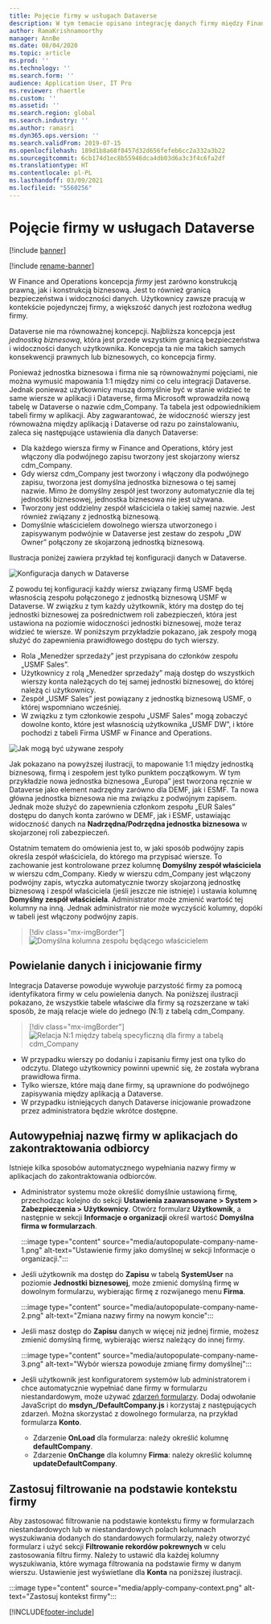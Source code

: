 ```yaml
---
title: Pojęcie firmy w usługach Dataverse
description: W tym temacie opisano integrację danych firmy między Finance and Operations i Dataverse.
author: RamaKrishnamoorthy
manager: AnnBe
ms.date: 08/04/2020
ms.topic: article
ms.prod: ''
ms.technology: ''
ms.search.form: ''
audience: Application User, IT Pro
ms.reviewer: rhaertle
ms.custom: ''
ms.assetid: ''
ms.search.region: global
ms.search.industry: ''
ms.author: ramasri
ms.dyn365.ops.version: ''
ms.search.validFrom: 2019-07-15
ms.openlocfilehash: 189d1b8a68f8457d32d656fefeb6cc2a332a3b22
ms.sourcegitcommit: 6cb174d1ec8b55946dca4db03d6a3c3f4c6fa2df
ms.translationtype: HT
ms.contentlocale: pl-PL
ms.lasthandoff: 03/09/2021
ms.locfileid: "5560256"
---
```

# <a name="company-concept-in-dataverse"></a>Pojęcie firmy w usługach Dataverse

[!include [banner](../../includes/banner.md)]

[!include [rename-banner](~/includes/cc-data-platform-banner.md)]


W Finance and Operations koncepcja *firmy* jest zarówno konstrukcją prawną, jak i konstrukcją biznesową. Jest to również granicą bezpieczeństwa i widoczności danych. Użytkownicy zawsze pracują w kontekście pojedynczej firmy, a większość danych jest rozłożona według firmy.

Dataverse nie ma równoważnej koncepcji. Najbliższa koncepcja jest *jednostką biznesową*, która jest przede wszystkim granicą bezpieczeństwa i widoczności danych użytkownika. Koncepcja ta nie ma takich samych konsekwencji prawnych lub biznesowych, co koncepcja firmy.

Ponieważ jednostka biznesowa i firma nie są równoważnymi pojęciami, nie można wymusić mapowania 1:1 między nimi co celu integracji Dataverse. Jednak ponieważ użytkownicy muszą domyślnie być w stanie widzieć te same wiersze w aplikacji i Dataverse, firma Microsoft wprowadziła nową tabelę w Dataverse o nazwie cdm\_Company. Ta tabela jest odpowiednikiem tabeli firmy w aplikacji. Aby zagwarantować, że widoczność wierszy jest równoważna między aplikacją i Dataverse od razu po zainstalowaniu, zaleca się następujące ustawienia dla danych Dataverse:

+ Dla każdego wiersza firmy w Finance and Operations, który jest włączony dla podwójnego zapisu tworzony jest skojarzony wiersz cdm\_Company.
+ Gdy wiersz cdm\_Company jest tworzony i włączony dla podwójnego zapisu, tworzona jest domyślna jednostka biznesowa o tej samej nazwie. Mimo że domyślny zespół jest tworzony automatycznie dla tej jednostki biznesowej, jednostka biznesowa nie jest używana.
+ Tworzony jest oddzielny zespół właściciela o takiej samej nazwie. Jest również związany z jednostką biznesową.
+ Domyślnie właścicielem dowolnego wiersza utworzonego i zapisywanym podwójnie w Dataverse jest zestaw do zespołu „DW Owner” połączony ze skojarzoną jednostką biznesową.

Ilustracja poniżej zawiera przykład tej konfiguracji danych w Dataverse.

![Konfiguracja danych w Dataverse](media/dual-write-company-1.png)

Z powodu tej konfiguracji każdy wiersz związany firmą USMF będą własnością zespołu połączonego z jednostką biznesową USMF w Dataverse. W związku z tym każdy użytkownik, który ma dostęp do tej jednostki biznesowej za pośrednictwem roli zabezpieczeń, która jest ustawiona na poziomie widoczności jednostki biznesowej, może teraz widzieć te wiersze. W poniższym przykładzie pokazano, jak zespoły mogą służyć do zapewnienia prawidłowego dostępu do tych wierszy.

+ Rola „Menedżer sprzedaży” jest przypisana do członków zespołu „USMF Sales”.
+ Użytkownicy z rolą „Menedżer sprzedaży” mają dostęp do wszystkich wierszy konta należących do tej samej jednostki biznesowej, do której należą ci użytkownicy.
+ Zespół „USMF Sales” jest powiązany z jednostką biznesową USMF, o której wspomniano wcześniej.
+ W związku z tym członkowie zespołu „USMF Sales” mogą zobaczyć dowolne konto, które jest własnością użytkownika „USMF DW”, i które pochodzi z tabeli Firma USMF w Finance and Operations.

![Jak mogą być używane zespoły](media/dual-write-company-2.png)

Jak pokazano na powyższej ilustracji, to mapowanie 1:1 między jednostką biznesową, firmą i zespołem jest tylko punktem początkowym. W tym przykładzie nowa jednostka biznesowa „Europa” jest tworzona ręcznie w Dataverse jako element nadrzędny zarówno dla DEMF, jak i ESMF. Ta nowa główna jednostka biznesowa nie ma związku z podwójnym zapisem. Jednak może służyć do zapewnienia członkom zespołu „EUR Sales” dostępu do danych konta zarówno w DEMF, jak i ESMF, ustawiając widoczność danych na **Nadrzędna/Podrzędna jednostka biznesowa** w skojarzonej roli zabezpieczeń.

Ostatnim tematem do omówienia jest to, w jaki sposób podwójny zapis określa zespół właściciela, do którego ma przypisać wiersze. To zachowanie jest kontrolowane przez kolumnę **Domyślny zespół właściciela** w wierszu cdm\_Company. Kiedy w wierszu cdm\_Company jest włączony podwójny zapis, wtyczka automatycznie tworzy skojarzoną jednostkę biznesową i zespół właściciela (jeśli jeszcze nie istnieje) i ustawia kolumnę **Domyślny zespół właściciela**. Administrator może zmienić wartość tej kolumny na inną. Jednak administrator nie może wyczyścić kolumny, dopóki w tabeli jest włączony podwójny zapis.

> [!div class="mx-imgBorder"]
![Domyślna kolumna zespołu będącego właścicielem](media/dual-write-default-owning-team.jpg)

## <a name="company-striping-and-bootstrapping"></a>Powielanie danych i inicjowanie firmy

Integracja Dataverse powoduje wywołuje parzystość firmy za pomocą identyfikatora firmy w celu powielenia danych. Na poniższej ilustracji pokazano, że wszystkie tabele właściwe dla firmy są rozszerzane w taki sposób, że mają relacje wiele do jednego (N:1) z tabelą cdm\_Company.

> [!div class="mx-imgBorder"]
![Relacja N:1 między tabelą specyficzną dla firmy a tabelą cdm_Company](media/dual-write-bootstrapping.png)

+ W przypadku wierszy po dodaniu i zapisaniu firmy jest ona tylko do odczytu. Dlatego użytkownicy powinni upewnić się, że została wybrana prawidłowa firma.
+ Tylko wiersze, które mają dane firmy, są uprawnione do podwójnego zapisywania między aplikacją a Dataverse.
+ W przypadku istniejących danych Dataverse inicjowanie prowadzone przez administratora będzie wkrótce dostępne.


## <a name="autopopulate-company-name-in-customer-engagement-apps"></a>Autowypełniaj nazwę firmy w aplikacjach do zakontraktowania odbiorcy

Istnieje kilka sposobów automatycznego wypełniania nazwy firmy w aplikacjach do zakontraktowania odbiorców.

+ Administrator systemu może określić domyślnie ustawioną firmę, przechodząc kolejno do sekcji **Ustawienia zaawansowane > System > Zabezpieczenia > Użytkownicy**. Otwórz formularz **Użytkownik**, a następnie w sekcji **Informacje o organizacji** określ wartość **Domyślna firma w formularzach**.

    :::image type="content" source="media/autopopulate-company-name-1.png" alt-text="Ustawienie firmy jako domyślnej w sekcji Informacje o organizacji.":::

+ Jeśli użytkownik ma dostęp do **Zapisu** w tabelą **SystemUser** na poziomie **Jednostki biznesowej**, może zmienić domyślną firmę w dowolnym formularzu, wybierając firmę z rozwijanego menu **Firma**.

    :::image type="content" source="media/autopopulate-company-name-2.png" alt-text="Zmiana nazwy firmy na nowym koncie":::

+ Jeśli masz dostęp do **Zapisu** danych w więcej niż jednej firmie, możesz zmienić domyślną firmę, wybierając wiersz należący do innej firmy.

    :::image type="content" source="media/autopopulate-company-name-3.png" alt-text="Wybór wiersza powoduje zmianę firmy domyślnej":::

+ Jeśli użytkownik jest konfiguratorem systemów lub administratorem i chce automatycznie wypełniać dane firmy w formularzu niestandardowym, może używać [zdarzeń formularzy](https://docs.microsoft.com/powerapps/developer/model-driven-apps/clientapi/events-forms-grids). Dodaj odwołanie JavaScript do **msdyn_/DefaultCompany.js** i korzystaj z następujących zdarzeń. Można skorzystać z dowolnego formularza, na przykład formularza **Konto**.

    + Zdarzenie **OnLoad** dla formularza: należy określić kolumnę **defaultCompany**.
    + Zdarzenie **OnChange** dla kolumny **Firma**: należy określić kolumnę **updateDefaultCompany**.

## <a name="apply-filtering-based-on-the-company-context"></a>Zastosuj filtrowanie na podstawie kontekstu firmy

Aby zastosować filtrowanie na podstawie kontekstu firmy w formularzach niestandardowych lub w niestandardowych polach kolumnach wyszukiwania dodanych do standardowych formularzy, należy otworzyć formularz i użyć sekcji **Filtrowanie rekordów pokrewnych** w celu zastosowania filtru firmy. Należy to ustawić dla każdej kolumny wyszukiwania, które wymaga filtrowania na podstawie firmy w danym wierszu. Ustawienie jest wyświetlane dla **Konta** na poniższej ilustracji.

:::image type="content" source="media/apply-company-context.png" alt-text="Zastosuj kontekst firmy":::



[!INCLUDE[footer-include](../../../../includes/footer-banner.md)]